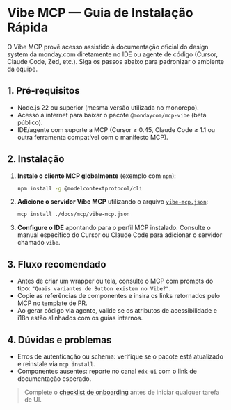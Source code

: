 # Vibe MCP — Guia de Instalação Rápida

O Vibe MCP provê acesso assistido à documentação oficial do design system da monday.com diretamente no IDE ou agente de código (Cursor, Claude Code, Zed, etc.). Siga os passos abaixo para padronizar o ambiente da equipe.

## 1. Pré-requisitos
- Node.js 22 ou superior (mesma versão utilizada no monorepo).
- Acesso à internet para baixar o pacote `@mondaycom/mcp-vibe` (beta público).
- IDE/agente com suporte a MCP (Cursor ≥ 0.45, Claude Code ≥ 1.1 ou outra ferramenta compatível com o manifesto MCP).

## 2. Instalação
1. **Instale o cliente MCP globalmente** (exemplo com `npm`):
   ```bash
   npm install -g @modelcontextprotocol/cli
   ```
2. **Adicione o servidor Vibe MCP** utilizando o arquivo [`vibe-mcp.json`](./vibe-mcp.json):
   ```bash
   mcp install ./docs/mcp/vibe-mcp.json
   ```
3. **Configure o IDE** apontando para o perfil MCP instalado. Consulte o manual específico do Cursor ou Claude Code para adicionar o servidor chamado `vibe`.

## 3. Fluxo recomendado
- Antes de criar um wrapper ou tela, consulte o MCP com prompts do tipo: `"Quais variantes de Button existem no Vibe?"`.
- Copie as referências de componentes e insira os links retornados pelo MCP no template de PR.
- Ao gerar código via agente, valide se os atributos de acessibilidade e i18n estão alinhados com os guias internos.

## 4. Dúvidas e problemas
- Erros de autenticação ou schema: verifique se o pacote está atualizado e reinstale via `mcp install`.
- Componentes ausentes: reporte no canal `#dx-ui` com o link de documentação esperado.

> Complete o [checklist de onboarding](./onboarding-checklist.md) antes de iniciar qualquer tarefa de UI.
